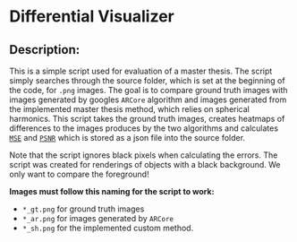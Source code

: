 # Differential Visualizer

## Description:

This is a simple script used for evaluation of a master thesis. 
The script simply searches through the source folder, which is set at the beginning of the code, for `.png` images. 
The goal is to compare ground truth images with images generated by googles `ARCore` algorithm and images generated 
from the implemented master thesis method, which relies on spherical harmonics. 
This script takes the ground truth images, creates heatmaps of differences to the images produces by the two algorithms
and calculates [`MSE`](https://en.wikipedia.org/wiki/Mean_squared_error) and 
[`PSNR`](https://en.wikipedia.org/wiki/Mean_squared_error) which is stored as a json file into the source folder.

Note that the script ignores black pixels when calculating the errors. The script was created for renderings of objects 
with a black background. We only want to compare the foreground!

**Images must follow this naming for the script to work:**

- `*_gt.png` for ground truth images
- `*_ar.png` for images generated by `ARCore`
- `*_sh.png` for the implemented custom method.

